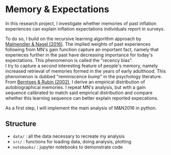 # Memory & Expectations

In this research project, I investigate whether memories of past inflation experiences can explain inflation expectations individuals report in surveys.

To do so, I build on the recursive learning algorithm approach by [Malmendier & Nagel (2016)](https://academic.oup.com/qje/article-abstract/131/1/53/2461168). The implied weights of past experiences following from MN's gain function capture an important fact, namely that experieces further in the past have decreasing importance for today's expectations. This phenomenon is called the "recency bias".  
I try to capture a second interesting feature of people's memory, namely increased retrieval of memories formed in the years of early adulthood. This phenomenon is dubbed "reminiscence bump" in the psychology literature. From [Berntsen & Rubin (2002)](https://psycnet.apa.org/record/2002-06812-011), I derive an empirical distribution of autobiographical memories.
I repeat MN's analysis, but with a gain sequence calibrated to match said empirical distribution and compare whether this learning sequence can better explain reported expecations.

As a first step, I will implement the main analysis of M&N2016 in python.

## Structure
* `data/` : all the data necessary to recreate my analysis
* `src/` : functions for loading data, doing analysis, plotting
* `notebooks/` : jupyter notebooks to demonstrate code